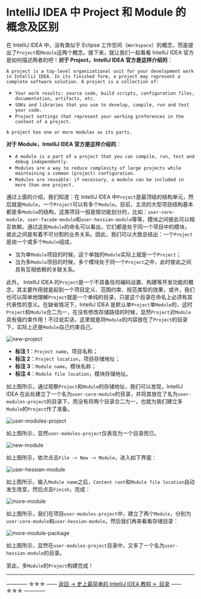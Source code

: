 # IntelliJ IDEA 中 Project 和 Module 的概念及区别

在 IntelliJ IDEA 中，没有类似于 Eclipse 工作空间（`Workspace`）的概念，而是提出了`Project`和`Module`这两个概念。接下来，就让我们一起看看  IntelliJ IDEA 官方是如何描述两者的吧！**对于 Project，IntelliJ IDEA 官方是这样介绍的**：

`A project is a top-level organizational unit for your development work in IntelliJ IDEA. In its finished form, a project may represent a complete software solution. A project is a collection of:`

 - `Your work results: source code, build scripts, configuration files, documentation, artifacts, etc.`
 - `SDKs and libraries that you use to develop, compile, run and test your code.`
 - `Project settings that represent your working preferences in the context of a project.`

`A project has one or more modules as its parts.`

**对于 Module，IntelliJ IDEA 官方是这样介绍的**：

 - `A module is a part of a project that you can compile, run, test and debug independently.`
 - `Modules are a way to reduce complexity of large projects while maintaining a common (project) configuration.`
 - `Modules are reusable: if necessary, a module can be included in more than one project.`

通过上面的介绍，我们知道：在 IntelliJ IDEA 中`Project`是最顶级的结构单元，然后就是`Module`，一个`Project`可以有多个`Module`。目前，主流的大型项目结构基本都是多`Module`的结构，这类项目一般是按功能划分的，比如：`user-core-module`、`user-facade-module`和`user-hessian-module`等等，模块之间彼此可以相互依赖。通过这些`Module`的命名可以看出，它们都是处于同一个项目中的模块，彼此之间是有着不可分割的业务关系。因此，我们可以大致总结出：一个`Project`是由一个或多个`Module`组成，

- 当为单`Module`项目的时候，这个单独的`Module`实际上就是一个`Project`；
- 当为多`Module`项目的时候，多个模块处于同一个`Project`之中，此时彼此之间具有互相依赖的关联关系。

此外， IntelliJ IDEA 的`Project`是一个不具备任何编码设置、构建等开发功能的概念，其主要作用就是起到一个项目定义、范围约束、规范类型的效果，或许，我们也可以简单地理解`Project`就是一个单纯的目录，只是这个目录在命名上必须有其代表性的意义。在缺省情况下，IntelliJ IDEA 是默认单`Project`单`Module`的，这时`Project`和`Module`合二为一，在没有修改存储路径的时候，显然`Project`对`Module`具有强约束作用！不过说实话，这里就是将`Module`的内容放在了`Project`的目录下，实际上还是`Module`自己约束自己。

![new-project](https://github.com/guobinhit/intellij-idea-tutorial/blob/master/images/basic-course/project-module/new-project.png)

 - **标注 1**：`Project name`，项目名称；
 - **标注 2**：`Project location`，项目存储地址；
 - **标注 3**：`Module name`，模块名称；
 - **标注 4**：`Module file location`，模块存储地址。

如上图所示，通过观察`Project`和`Module`的存储地址，我们可以发现，IntelliJ IDEA 在此处建立了一个名为`user-core-module`的目录，并将其放在了名为`user-modules-project`的目录下，而没有将两个目录合二为一，也就为我们建立多`Module`的`Project`作了准备。

![user-modules-project](https://github.com/guobinhit/intellij-idea-tutorial/blob/master/images/basic-course/project-module/user-modules-project.png)

如上图所示，显然`user-modules-project`仅表现为一个目录而已。

![new-module](https://github.com/guobinhit/intellij-idea-tutorial/blob/master/images/basic-course/project-module/new-module.png)

如上图所示，依次点击`File -> New -> Module`，进入如下界面：

![user-hessian-module](https://github.com/guobinhit/intellij-idea-tutorial/blob/master/images/basic-course/project-module/user-hessian-module.png)

如上图所示，输入`Module name`之后，`Content root`和`Module file location`自动发生改变，然后点击`Finish`，完成：

![more-module](https://github.com/guobinhit/intellij-idea-tutorial/blob/master/images/basic-course/project-module/more-module.png)

如上图所示，我们在项目`user-modules-project`中，建立了两个`Module`，分别为`user-core-module`和`user-hessian-module`，然后我们再来看看存储目录：

![more-module-package](https://github.com/guobinhit/intellij-idea-tutorial/blob/master/images/basic-course/project-module/more-module-package.png)

如上图所示，显然在`user-modules-project`目录中，又多了一个名为`user-hessian-module`的目录。

至此，多`Module`的`Project`构建完成！


----------
———— ☆☆☆ —— [返回 -> 史上最简单的 IntelliJ IDEA 教程 <- 目录](https://github.com/guobinhit/intellij-idea-tutorial/blob/master/README.md) —— ☆☆☆ ————
